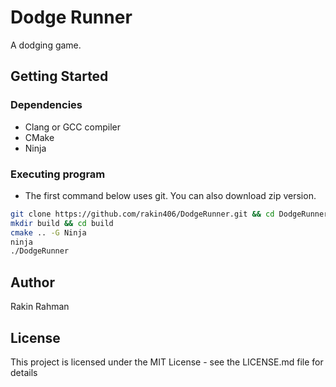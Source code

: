 # Dodge Runner

A dodging game.

## Getting Started

### Dependencies

* Clang or GCC compiler
* CMake
* Ninja

### Executing program

* The first command below uses git. You can also download zip version.
```bash
git clone https://github.com/rakin406/DodgeRunner.git && cd DodgeRunner
mkdir build && cd build
cmake .. -G Ninja
ninja
./DodgeRunner
```

## Author

Rakin Rahman

## License

This project is licensed under the MIT License - see the LICENSE.md file for details
